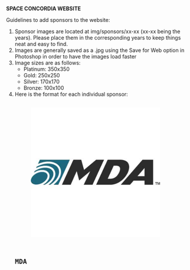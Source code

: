 <b>SPACE CONCORDIA WEBSITE</b>

Guidelines to add sponsors to the website:

<ol>
<li>Sponsor images are located at img/sponsors/xx-xx (xx-xx being the years).
   Please place them in the corresponding years to keep things neat and easy to find.</li>

<li>Images are generally saved as a .jpg using the Save for Web option in Photoshop in order to have the images load faster</li>

<li>Image sizes are as follows:
	<ul>
	<li>Platinum: 350x350</li>
	<li>Gold: 250x250</li>
	<li>Silver: 170x170</li>
	<li>Bronze: 100x100</li>
	</ul></li>

<li>Here is the format for each individual sponsor:<br>
<code><div class="col-lg-4"><br>
      <a href="http://mdacorporation.com/"><img class="img" src="img/sponsors/15-16/mda.jpg" alt="MDA" width="350" height="350"></a><br>
      <h2>MDA</h2><br>
  </div></code>
</li>
</ol>